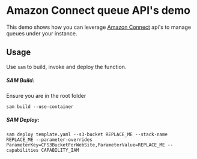 
# Amazon Connect queue API's demo  

This demo shows how you can leverage [Amazon Connect](https://aws.amazon.com/connect/) api's to manage queues under your instance.  

## Usage
Use `sam` to build, invoke and deploy the function.

##### SAM Build:
Ensure you are in the root folder

`sam build --use-container`

##### SAM Deploy:
`sam deploy template.yaml --s3-bucket REPLACE_ME --stack-name REPLACE_ME --parameter-overrides ParameterKey=CFS3BucketForWebSite,ParameterValue=REPLACE_ME --capabilities CAPABILITY_IAM`
      
